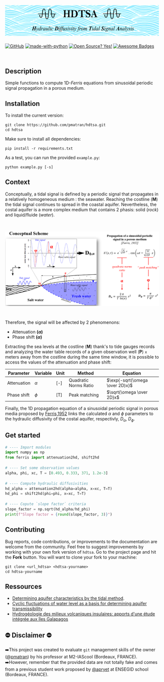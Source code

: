
<h1 align="center">
<img src="assets/title_banner.png">
</h1>


[![GitHub](https://badgen.net/badge/icon/github?icon=github&label)](https://github.com)
[![made-with-python](https://img.shields.io/badge/Made%20with-Python-1f425f.svg)](https://www.python.org/)
[![Open Source? Yes!](https://badgen.net/badge/Open%20Source%20%3F/Yes%21/blue?icon=github)](https://github.com/Naereen/badges/)
[![Awesome Badges](https://img.shields.io/badge/badges-awesome-green.svg)](https://github.com/Naereen/badges)

<br>

Description
-----------------------------------------------
Simple functions to compute 1D-_Ferris_ equations from sinusoidal periodic signal propagation in a porous medium.


Installation
------------------------------------------------
To install the current version:

```shell
git clone https://github.com/pmatran/hdtsa.git
cd hdtsa
```

Make sure to install all dependencies:

```shell
pip install -r requirements.txt
```

As a test, you can run the provided `example.py`:

```shell
python example.py [-s]
```


Context
-----------------------------------------------
Conceptually, a tidal signal is defined by a periodic signal that propagates in a relatively homogeneous medium : the seawater. Reaching the costline (**M**) the tidal signal continues to spread in the coastal aquifer. Nevertheless, the costal aquifer is a more complex medium that contains 2 phasis: solid (_rock_) and liquid/fluide (_water_).

<br>
<p align="center">
<img src="assets/conceptual_scheme.png"  align="center">
</p>
<br>

Therefore, the signal will be affected by 2 phenomenons:
- Attenuation **($\alpha$)**
- Phase shift **($\alpha$)**

Extracting the sea levels at the costline (**M**) thank's to tide gauges records and analyzing the water table records of a given observation well (**P**) `x`  meters away from the costline during the same time window, it is possible to access the values of the attenuation and phase shift:


| Parameter   | Variable | Unit | Method                | Equation                        |
|-------------|----------|------|-----------------------|---------------------------------|
| Attenuation | $\alpha$ | [-]  | Quadratic Norms Ratio | $\exp{-sqrt(\omega \over 2D)x}$ |
| Phase shift | $\phi$   | [T]  | Peak matching         | $\sqrt{\omega \over 2D}x$       |


Finally, the 1D propagation equation of a sinusoidal periodic signal in porous media proposed by [Ferris,1952](https://pubs.er.usgs.gov/publication/70133368) links the calculated $\alpha$ and $\phi$ parameters to the hydraulic diffusivity of the costal aquifer, respectivly, $D_{\alpha}$, $D_{\phi}$.


Get started
-----------------------------------------------

```python
# ---- Import modules
import numpy as np
from ferris import attenuation2hd, shift2hd

# ---- Set some observation values
alpha, phi, xc, T = [0.493, 0.333, 371, 1.2e-3]

# ---- Compute hydraulic diffusivities
hd_alpha = attenuation2hd(alpha=alpha, x=xc, T=T)
hd_phi = shift2hd(phi=phi, x=xc, T=T)

# ---- Copute `slope factor` criteria
slope_factor = np.sqrt(hd_alpha/hd_phi)
print(f"Slope factor = {round(slope_factor, 3)}")

```


Contributing
------------------------------------------------
Bug reports, code contributions, or improvements to the documentation are welcome from the community. 
Feel free to suggest improvements by working with your own fork version of `hdtsa`. Go to the project page and hit the **Fork** button.
You will want to clone your fork to your machine:

```shell
git clone <url_hdtsa> <hdtsa-yourname>
cd hdtsa-yourname
```


Ressources
-----------------------------------------------
+ [Determining aquifer characteristics by the tidal method](https://agupubs.onlinelibrary.wiley.com/doi/abs/10.1029/WR005i005p01023).
+ [Cyclic fluctuations of water level as a basis for determining aquifer transmissibility](https://pubs.er.usgs.gov/publication/70133368)
+ [Hydrogéologie des milieux volcaniques insulaires: apports d'une étude intégrée aux îles Galapagos](https://tel.archives-ouvertes.fr/tel-00747313)


:no_entry: Disclaimer :no_entry:
-----------------------------------------------
:arrow_right:This project was created to evaluate `git` management skills of the owner ([@pmatran](https://github.com/pmatran)) by his professor at M2-IAScool (Bordeaux, FRANCE).
<br>
:arrow_right:However, remember that the provided data are not totally fake and comes from a previous student work proposed by [@apryet](https://github.com/apryet) at ENSEGID school (Bordeaux, FRANCE).
